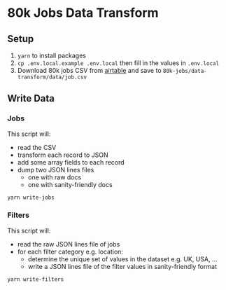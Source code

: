 # 80k Jobs Data Transform

## Setup

1. `yarn` to install packages
2. `cp .env.local.example .env.local` then fill in the values in `.env.local`
3. Download 80k jobs CSV from
   [airtable](https://airtable.com/shrD9UEKusc6BYWWc/tbl5zkv6T7WSivZ89) and save
   to `80k-jobs/data-transform/data/job.csv`

## Write Data

### Jobs

This script will:

- read the CSV
- transform each record to JSON
- add some array fields to each record
- dump two JSON lines files
  - one with raw docs
  - one with sanity-friendly docs

```bash
yarn write-jobs
```

### Filters

This script will:

- read the raw JSON lines file of jobs
- for each filter category e.g. location:
  - determine the unique set of values in the dataset e.g. UK, USA, ...
  - write a JSON lines file of the filter values in sanity-friendly format

```bash
yarn write-filters
```
